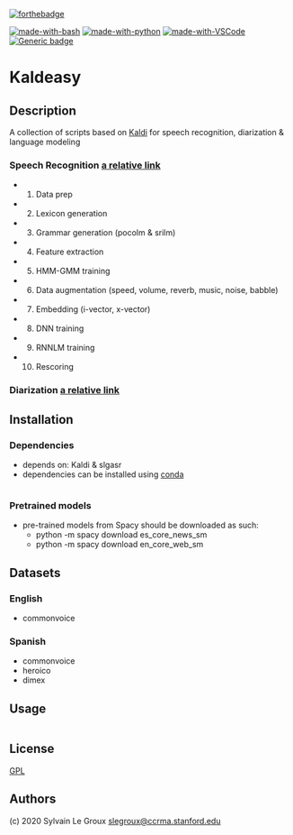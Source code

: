[![forthebadge](https://forthebadge.com/images/badges/built-with-love.svg)](https://forthebadge.com)

[![made-with-bash](https://img.shields.io/badge/Made%20with-Bash-1f425f.svg)](https://www.gnu.org/software/bash/)
[![made-with-python](https://img.shields.io/badge/Made%20with-Python-1f425f.svg)](https://www.python.org/)
[![made-with-VSCode](https://img.shields.io/badge/Made%20for-VSCode-1f425f.svg)](https://code.visualstudio.com/)
[![Generic badge](https://img.shields.io/badge/Made%20for-Kaldi-1f425f.svg)](https://shields.io/)

# Kaldeasy
## Description
A collection of scripts based on [Kaldi](https://github.com/kaldi-asr/kaldi) for speech recognition, diarization & language modeling
### Speech Recognition [a relative link](other_file.md)
- 1. Data prep
- 2. Lexicon generation
- 3. Grammar generation (pocolm & srilm)
- 4. Feature extraction
- 5. HMM-GMM training
- 6. Data augmentation (speed, volume, reverb, music, noise, babble)
- 7. Embedding (i-vector, x-vector)
- 8. DNN training
- 9. RNNLM training
- 10. Rescoring

### Diarization [a relative link](other_file.md)

## Installation
### Dependencies
- depends on: Kaldi & slgasr
- dependencies can be installed using [conda](https://docs.conda.io/projects/conda/en/latest/user-guide/install/)
``` bash
```
### Pretrained models
- pre-trained models from Spacy should be downloaded as such:
    - python -m spacy download es_core_news_sm
    - python -m spacy download en_core_web_sm

## Datasets
### English
- commonvoice
### Spanish
- commonvoice
- heroico
- dimex

## Usage
```bash
```

## License
[GPL](https://www.gnu.org/licenses/gpl-3.0-standalone.html)

## Authors
(c) 2020 Sylvain Le Groux <slegroux@ccrma.stanford.edu>
